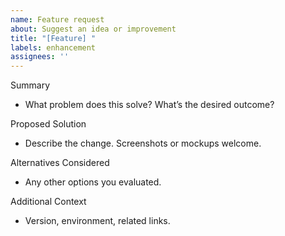 ```yaml
---
name: Feature request
about: Suggest an idea or improvement
title: "[Feature] "
labels: enhancement
assignees: ''
---
```


Summary
- What problem does this solve? What’s the desired outcome?

Proposed Solution
- Describe the change. Screenshots or mockups welcome.

Alternatives Considered
- Any other options you evaluated.

Additional Context
- Version, environment, related links.

